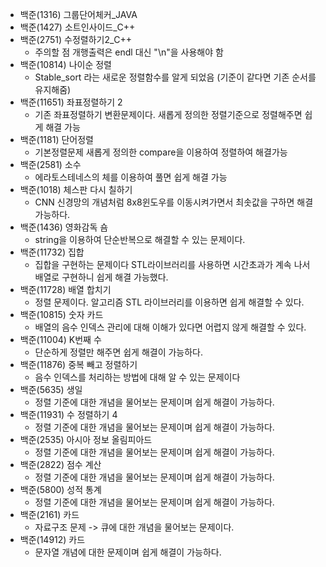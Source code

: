 - 백준(1316) 그룹단어체커\_JAVA
- 백준(1427) 소트인사이드\_C++
- 백준(2751) 수정렬하기2_C++
  - 주의할 점 개행출력은 endl 대신 "\n"을 사용해야 함
- 백준(10814) 나이순 정렬
  - Stable_sort 라는 새로운 정렬함수를 알게 되었음 (기준이 같다면 기존 순서를 유지해줌)
- 백준(11651) 좌표정렬하기 2
  - 기존 좌표정렬하기 변환문제이다. 새롭게 정의한 정렬기준으로 정렬해주면 쉽게 해결 가능
- 백준(1181) 단어정렬
  - 기본정렬문제 새롭게 정의한 compare을 이용하여 정렬하여 해결가능
- 백준(2581) 소수
  - 에라토스테네스의 체를 이용하여 풀면 쉽게 해결 가능
- 백준(1018) 체스판 다시 칠하기
  - CNN 신경망의 개념처럼 8x8윈도우를 이동시켜가면서 최솟값을 구하면 해결가능하다.
- 백준(1436) 영화감독 숌
  - string을 이용하여 단순반복으로 해결할 수 있는 문제이다.
- 백준(11732) 집합
  - 집합을 구현하는 문제이다 STL라이브러리를 사용하면 시간초과가 계속 나서 배열로 구현하니 쉽게 해결 가능했다.
- 백준(11728) 배열 합치기
  - 정렬 문제이다. 알고리즘 STL 라이브러리를 이용하면 쉽게 해결할 수 있다.
- 백준(10815) 숫자 카드
  - 배열의 음수 인덱스 관리에 대해 이해가 있다면 어렵지 않게 해결할 수 있다.
- 백준(11004) K번째 수
  - 단순하게 정렬만 해주면 쉽게 해결이 가능하다.
- 백준(11876) 중복 빼고 정렬하기
  - 음수 인덱스를 처리하는 방법에 대해 알 수 있는 문제이다 
- 백준(5635) 생일
  - 정렬 기준에 대한 개념을 물어보는 문제이며 쉽게 해결이 가능하다.
- 백준(11931) 수 정렬하기 4
  - 정렬 기준에 대한 개념을 물어보는 문제이며 쉽게 해결이 가능하다.
- 백준(2535) 아시아 정보 올림피아드
  - 정렬 기준에 대한 개념을 물어보는 문제이며 쉽게 해결이 가능하다.
- 백준(2822) 점수 계산
  - 정렬 기준에 대한 개념을 물어보는 문제이며 쉽게 해결이 가능하다. 
- 백준(5800) 성적 통계
  - 정렬 기준에 대한 개념을 물어보는 문제이며 쉽게 해결이 가능하다. 
- 백준(2161) 카드
  - 자료구조 문제 -> 큐에 대한 개념을 물어보는 문제이다.
- 백준(14912) 카드
  - 문자열 개념에 대한 문제이며 쉽게 해결이 가능하다.